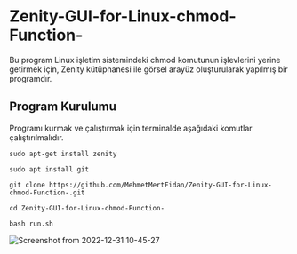 # Zenity-GUI-for-Linux-chmod-Function-

Bu program Linux işletim sistemindeki chmod komutunun işlevlerini yerine getirmek için, Zenity kütüphanesi ile görsel arayüz oluşturularak yapılmış bir programdır. 

## Program Kurulumu

Programı kurmak ve çalıştırmak için terminalde aşağıdaki komutlar çalıştırılmalıdır.

`
sudo apt-get install zenity
`

`
sudo apt install git
`

`
git clone https://github.com/MehmetMertFidan/Zenity-GUI-for-Linux-chmod-Function-.git
`

`
cd Zenity-GUI-for-Linux-chmod-Function-
`

`
bash run.sh
`

![Screenshot from 2022-12-31 10-45-27](https://user-images.githubusercontent.com/76568439/210131618-0e3ef6b6-63ea-413b-951b-b415e929230d.png)
